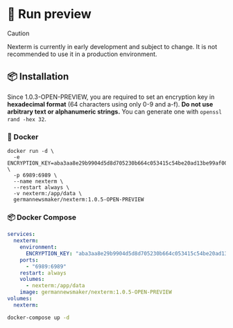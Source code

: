 # 🚀 Run preview

> [!CAUTION]
> Nexterm is currently in early development and subject to change. It is not recommended to use it in a production
> environment.
 
## 📦 Installation

Since 1.0.3-OPEN-PREVIEW, you are required to set an encryption key in **hexadecimal format** (64 characters using only 0-9 and a-f). **Do not use arbitrary text or alphanumeric strings.** You can generate one with `openssl rand -hex 32`.

### 🐳 Docker

```shell
docker run -d \
  -e ENCRYPTION_KEY=aba3aa8e29b9904d5d8d705230b664c053415c54be20ad13be99af0057dfa23a \
  -p 6989:6989 \
  --name nexterm \
  --restart always \
  -v nexterm:/app/data \
  germannewsmaker/nexterm:1.0.5-OPEN-PREVIEW
```

### 📦 Docker Compose

```yaml
services:
  nexterm:
    environment:
      ENCRYPTION_KEY: "aba3aa8e29b9904d5d8d705230b664c053415c54be20ad13be99af0057dfa23a" # Replace with your generated key
    ports:
      - "6989:6989"
    restart: always
    volumes:
      - nexterm:/app/data
    image: germannewsmaker/nexterm:1.0.5-OPEN-PREVIEW
volumes:
  nexterm:
```

```sh
docker-compose up -d
```
